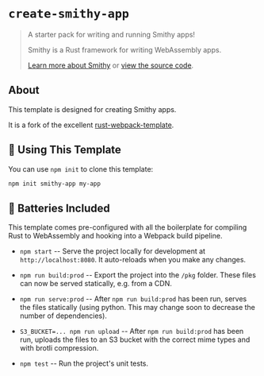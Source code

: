# `create-smithy-app`

> A starter pack for writing and running Smithy apps!
>
> Smithy is a Rust framework for writing WebAssembly apps.
>
> [Learn more about Smithy](https://www.smithy.rs) or [view the source code](https://github.com/rbalicki2/smithy).

## About

This template is designed for creating Smithy apps.

It is a fork of the excellent [rust-webpack-template](https://github.com/rustwasm/rust-webpack-template).

## 🚴 Using This Template

You can use `npm init` to clone this template:

```sh
npm init smithy-app my-app
```

## 🔋 Batteries Included

This template comes pre-configured with all the boilerplate for compiling Rust
to WebAssembly and hooking into a Webpack build pipeline.

* `npm start` -- Serve the project locally for development at
  `http://localhost:8080`. It auto-reloads when you make any changes.

* `npm run build:prod` -- Export the project into the `/pkg` folder. These files
  can now be served statically, e.g. from a CDN.

* `npm run serve:prod` -- After `npm run build:prod` has been run, serves the
  files statically (using python. This may change soon to decrease the number
  of dependencies).

* `S3_BUCKET=... npm run upload` -- After `npm run build:prod` has been run,
  uploads the files to an S3 bucket with the correct mime types and with
  brotli compression.

* `npm test` -- Run the project's unit tests.
